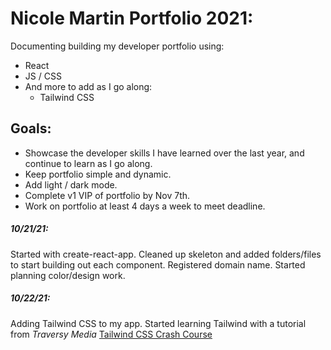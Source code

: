 # Nicole Martin Portfolio 2021:
Documenting building my developer portfolio using:
- React
- JS / CSS
- And more to add as I go along:
    - Tailwind CSS

## Goals:
- Showcase the developer skills I have learned over the last year, and continue to learn as I go along. 
- Keep portfolio simple and dynamic.
- Add light / dark mode.
- Complete v1 VIP of portfolio by Nov 7th. 
- Work on portfolio at least 4 days a week to meet deadline.

##### 10/21/21:
Started with create-react-app. Cleaned up skeleton and added folders/files to start building out each component. Registered domain name. Started planning color/design work.

##### 10/22/21:
Adding Tailwind CSS to my app. Started learning Tailwind with a tutorial from *Traversy Media* [Tailwind CSS Crash Course](https://www.youtube.com/watch?v=UBOj6rqRUME)


